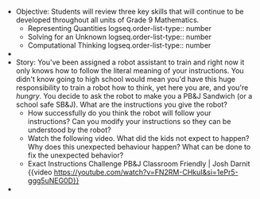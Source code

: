 - Objective:  Students will review three key skills that will continue to be developed throughout all units of Grade 9 Mathematics.
	- Representing Quantities
	  logseq.order-list-type:: number
	- Solving for an Unknown
	  logseq.order-list-type:: number
	- Computational Thinking
	  logseq.order-list-type:: number
-
- Story:  You've been assigned a robot assistant to train and right now it only knows how to follow the literal meaning of your instructions. You didn't know going to high school would mean you'd have this huge responsibility to train a robot how to think, yet here you are, and you're *hungry*. You decide to ask the robot to make you a PB&J Sandwich (or a school safe SB&J). What are the instructions you give the robot?
	- How successfully do you think the robot will follow your instructions? Can you modify your instructions so they can be understood by the robot?
	- Watch the following video. What did the kids not expect to happen? Why does this unexpected behaviour happen? What can be done to fix the unexpected behavior?
	- Exact Instructions Challenge PB&J Classroom Friendly | Josh Darnit {{video https://youtube.com/watch?v=FN2RM-CHkuI&si=1ePr5-ggg5uNEG0D}}
-